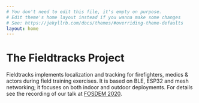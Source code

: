 ```yaml
---
# You don't need to edit this file, it's empty on purpose.
# Edit theme's home layout instead if you wanna make some changes
# See: https://jekyllrb.com/docs/themes/#overriding-theme-defaults
layout: home
---
```

# The Fieldtracks Project

Fieldtracks implements localization and tracking for firefighters, medics & actors during field training exercises.
It is based on BLE, ESP32 and mesh networking; it focuses on both indoor and outdoor deployments.
For details see the recording of our talk at [FOSDEM 2020](https://archive.fosdem.org/2020/schedule/event/iotfieldtracks/).
